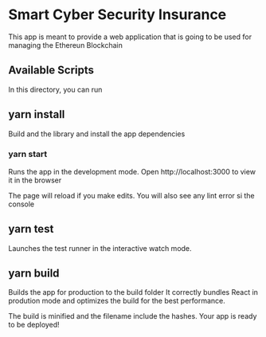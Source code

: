 # Smart Cyber Security Insurance

This app is meant to provide a web application that is going to be used for managing the Ethereun Blockchain

## Available Scripts
In this directory, you can run

## yarn install
Build and the library and install the app dependencies


### yarn start
Runs the app in the development mode.
Open http://localhost:3000 to view it in the browser

The page will reload if you make edits.
You will also see any lint error si the console

## yarn test
Launches the test runner in the interactive watch mode.

## yarn build
Builds the app for production to the build folder
It correctly bundles React in prodution mode and optimizes the build for the best performance. 

The build is minified and the filename include the hashes.
Your app is ready to be deployed!
